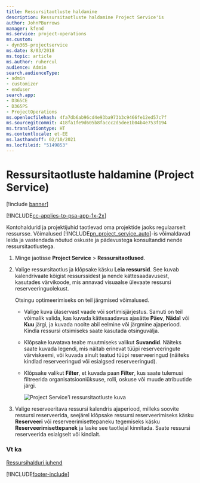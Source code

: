 ```yaml
---
title: Ressursitaotluste haldamine
description: Ressursitaotluste haldamine Project Service'is
author: JohnPBurrows
manager: kfend
ms.service: project-operations
ms.custom:
- dyn365-projectservice
ms.date: 8/03/2018
ms.topic: article
ms.author: ruhercul
audience: Admin
search.audienceType:
- admin
- customizer
- enduser
search.app:
- D365CE
- D365PS
- ProjectOperations
ms.openlocfilehash: 4fa7db6ab96cd4e93ba973b3c9466fe12ed57c7f
ms.sourcegitcommit: 418fa1fe9d605b8faccc2d5dee1b04b4e753f194
ms.translationtype: HT
ms.contentlocale: et-EE
ms.lasthandoff: 02/10/2021
ms.locfileid: "5149853"
---
```

# <a name="manage-resource-requests-project-service"></a>Ressursitaotluste haldamine (Project Service)

[!include [banner](../includes/psa-now-project-operations.md)]

[!INCLUDE[cc-applies-to-psa-app-1x-2x](../includes/cc-applies-to-psa-app-1x-2x.md)]

Kontohaldurid ja projektijuhid taotlevad oma projektide jaoks regulaarselt ressursse. Võimalused [!INCLUDE[pn_project_service_auto](../includes/pn-project-service-auto.md)]-is võimaldavad leida ja vastendada nõutud oskuste ja pädevustega konsultandid nende ressursitaotlustega.  
  
1. Minge jaotisse **Project Service** > **Ressursitaotlused**.  
  
2. Valige ressursitaotlus ja klõpsake käsku **Leia ressursid**. See kuvab kalendrivaate kõigist ressurssidest ja nende kättesaadavusest, kasutades värvikoode, mis annavad visuaalse ülevaate ressursi reserveeringuolekust.  
  
    Otsingu optimeerimiseks on teil järgmised võimalused.  
  
   -   Valige kuva ülaservast vaade või sortimisjärjestus. Samuti on teil võimalik valida, kas kuvada kättesaadavus ajasätte **Päev**, **Nädal** või **Kuu** järgi, ja kuvada noolte abil eelmine või järgmine ajaperiood. Kindla ressursi otsimiseks saate kasutada otsinguvälja.  
  
   -   Klõpsake kuvatava teabe muutmiseks valikut **Suvandid**. Näiteks saate kuvada legendi, mis näitab erinevat tüüpi reserveeringute värviskeemi, või kuvada ainult teatud tüüpi reserveeringud (näiteks kindlad reserveeringud või esialgsed reserveeringud).  
  
   -   Klõpsake valikut **Filter**, et kuvada paan **Filter**, kus saate tulemusi filtreerida organisatsiooniüksuse, rolli, oskuse või muude atribuutide järgi.  
  
       ![Project Service'i ressursitaotluste kuva](../psa/media/project-service-resource-request-screen.png "Project Service'i ressursitaotluste kuva")  
  
3. Valige reserveeritava ressursi kalendris ajaperiood, milleks soovite ressursi reserveerida, seejärel klõpsake ressursi reserveerimiseks käsku **Reserveeri** või reserveerimisettepaneku tegemiseks käsku **Reserveerimisettepanek** ja laske see taotlejal kinnitada. Saate ressursi reserveerida esialgselt või kindlalt.  
  
### <a name="see-also"></a>Vt ka  
 [Ressursihalduri juhend](../psa/resource-manager-guide.md)


[!INCLUDE[footer-include](../includes/footer-banner.md)]
